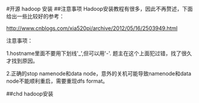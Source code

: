 #开源 hadoop 安装
##注意事项
Hadoop安装教程有很多，因此不再赘述，下面给出一些比较好的参考：

<http://www.cnblogs.com/xia520pi/archive/2012/05/16/2503949.html>

 注意事项：

1.hostname里面不要用下划线'_',但可以用'-'. 题主在这个上面犯过错，找了很久才找到原因。

2.正确的stop namenode和data node，意外的关机可能导致namenode和data node不能顺利重启，需要重现dfs format。

##chd hadoop安装

